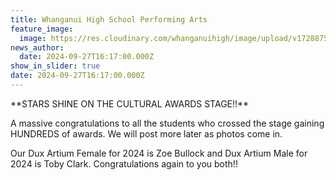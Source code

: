 ```yaml
---
title: Whanganui High School Performing Arts
feature_image:
  image: https://res.cloudinary.com/whanganuihigh/image/upload/v1728875797/News/DUX_Zoe_Bullock_and_Toby_Clark.jpg
news_author:
  date: 2024-09-27T16:17:00.000Z
show_in_slider: true
date: 2024-09-27T16:17:00.000Z
---
```

\*\*STARS SHINE ON THE CULTURAL AWARDS STAGE!!\*\*

A massive congratulations to all the students who crossed the stage gaining HUNDREDS of awards. We will post more later as photos come in. 

Our Dux Artium Female for 2024 is Zoe Bullock and Dux Artium Male for 2024 is Toby Clark. Congratulations again to you both!!
